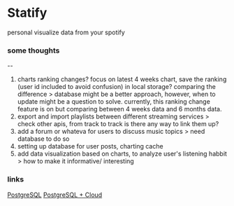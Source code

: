 # Statify
personal visualize data from your spotify


### some thoughts
--
1. charts ranking changes? focus on latest 4 weeks chart, save the ranking (user id included to avoid confusion) in local storage? comparing the difference > database might be a better approach, however, when to update might be a question to solve. currently, this ranking change feature is on but comparing between 4 weeks data and 6 months data.
2. export and import playlists between different streaming services > check other apis, from track to track is there any way to link them up?
3. add a forum or whateva for users to discuss music topics > need database to do so
4. setting up database for user posts, charting cache
5. add data visualization based on charts, to analyze user's listening habbit > how to make it informative/ interesting


### links
[PostgreSQL](https://www.postgresqltutorial.com/postgresql-getting-started/)
[PostgreSQL + Cloud](https://towardsdatascience.com/setting-up-a-postgresql-instance-on-the-cloud-4ec4cf168239)
